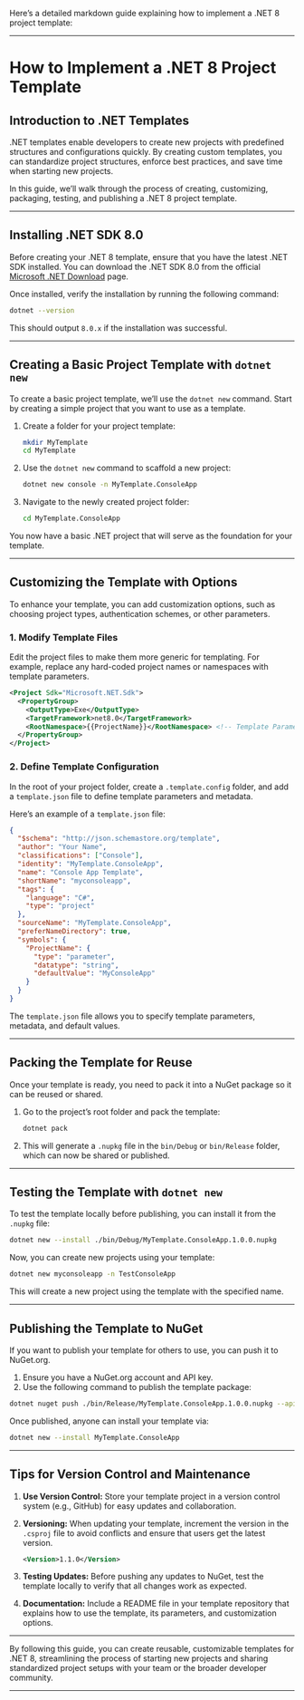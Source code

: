 Here’s a detailed markdown guide explaining how to implement a .NET 8 project template:

---

# How to Implement a .NET 8 Project Template

## Introduction to .NET Templates

.NET templates enable developers to create new projects with predefined structures and configurations quickly. By creating custom templates, you can standardize project structures, enforce best practices, and save time when starting new projects.

In this guide, we’ll walk through the process of creating, customizing, packaging, testing, and publishing a .NET 8 project template.

---

## Installing .NET SDK 8.0

Before creating your .NET 8 template, ensure that you have the latest .NET SDK installed. You can download the .NET SDK 8.0 from the official [Microsoft .NET Download](https://dotnet.microsoft.com/en-us/download) page.

Once installed, verify the installation by running the following command:

```bash
dotnet --version
```

This should output `8.0.x` if the installation was successful.

---

## Creating a Basic Project Template with `dotnet new`

To create a basic project template, we’ll use the `dotnet new` command. Start by creating a simple project that you want to use as a template.

1. Create a folder for your project template:
   ```bash
   mkdir MyTemplate
   cd MyTemplate
   ```

2. Use the `dotnet new` command to scaffold a new project:
   ```bash
   dotnet new console -n MyTemplate.ConsoleApp
   ```

3. Navigate to the newly created project folder:
   ```bash
   cd MyTemplate.ConsoleApp
   ```

You now have a basic .NET project that will serve as the foundation for your template.

---

## Customizing the Template with Options

To enhance your template, you can add customization options, such as choosing project types, authentication schemes, or other parameters. 

### 1. Modify Template Files
Edit the project files to make them more generic for templating. For example, replace any hard-coded project names or namespaces with template parameters.

```xml
<Project Sdk="Microsoft.NET.Sdk">
  <PropertyGroup>
    <OutputType>Exe</OutputType>
    <TargetFramework>net8.0</TargetFramework>
    <RootNamespace>{{ProjectName}}</RootNamespace> <!-- Template Parameter -->
  </PropertyGroup>
</Project>
```

### 2. Define Template Configuration
In the root of your project folder, create a `.template.config` folder, and add a `template.json` file to define template parameters and metadata.

Here’s an example of a `template.json` file:

```json
{
  "$schema": "http://json.schemastore.org/template",
  "author": "Your Name",
  "classifications": ["Console"],
  "identity": "MyTemplate.ConsoleApp",
  "name": "Console App Template",
  "shortName": "myconsoleapp",
  "tags": {
    "language": "C#",
    "type": "project"
  },
  "sourceName": "MyTemplate.ConsoleApp",
  "preferNameDirectory": true,
  "symbols": {
    "ProjectName": {
      "type": "parameter",
      "datatype": "string",
      "defaultValue": "MyConsoleApp"
    }
  }
}
```

The `template.json` file allows you to specify template parameters, metadata, and default values.

---

## Packing the Template for Reuse

Once your template is ready, you need to pack it into a NuGet package so it can be reused or shared.

1. Go to the project’s root folder and pack the template:
   ```bash
   dotnet pack
   ```

2. This will generate a `.nupkg` file in the `bin/Debug` or `bin/Release` folder, which can now be shared or published.

---

## Testing the Template with `dotnet new`

To test the template locally before publishing, you can install it from the `.nupkg` file:

```bash
dotnet new --install ./bin/Debug/MyTemplate.ConsoleApp.1.0.0.nupkg
```

Now, you can create new projects using your template:

```bash
dotnet new myconsoleapp -n TestConsoleApp
```

This will create a new project using the template with the specified name.

---

## Publishing the Template to NuGet

If you want to publish your template for others to use, you can push it to NuGet.org.

1. Ensure you have a NuGet.org account and API key.
2. Use the following command to publish the template package:

```bash
dotnet nuget push ./bin/Release/MyTemplate.ConsoleApp.1.0.0.nupkg --api-key <YOUR_API_KEY> --source https://api.nuget.org/v3/index.json
```

Once published, anyone can install your template via:

```bash
dotnet new --install MyTemplate.ConsoleApp
```

---

## Tips for Version Control and Maintenance

1. **Use Version Control:** Store your template project in a version control system (e.g., GitHub) for easy updates and collaboration.
   
2. **Versioning:** When updating your template, increment the version in the `.csproj` file to avoid conflicts and ensure that users get the latest version.
   ```xml
   <Version>1.1.0</Version>
   ```

3. **Testing Updates:** Before pushing any updates to NuGet, test the template locally to verify that all changes work as expected.

4. **Documentation:** Include a README file in your template repository that explains how to use the template, its parameters, and customization options.

---

By following this guide, you can create reusable, customizable templates for .NET 8, streamlining the process of starting new projects and sharing standardized project setups with your team or the broader developer community.

---
